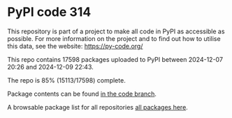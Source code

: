 # PyPI code 314

This repository is part of a project to make all code in PyPI as accessible as possible. For more information 
on the project and to find out how to utilise this data, see the website: https://py-code.org/

This repo contains 17598 packages uploaded to PyPI between 
2024-12-07 20:26 and 2024-12-09 22:43.

The repo is 85% (15113/17598) complete.

Package contents can be found [in the code branch](https://github.com/pypi-data/pypi-mirror-314/tree/code/packages).

A browsable package list for all repositories [all packages here](https://py-code.org/repositories/pypi-mirror-314).


